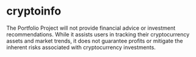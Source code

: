 # cryptoinfo
The Portfolio Project will not provide financial advice or investment recommendations. While it assists users in tracking their cryptocurrency assets and market trends, it does not guarantee profits or mitigate the inherent risks associated with cryptocurrency investments.
